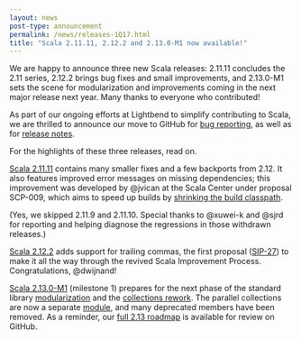 ```yaml
---
layout: news
post-type: announcement
permalink: /news/releases-1Q17.html
title: "Scala 2.11.11, 2.12.2 and 2.13.0-M1 now available!"
---
```


We are happy to announce three new Scala releases: 2.11.11 concludes the 2.11 series, 2.12.2 brings bug fixes and small improvements, and 2.13.0-M1 sets the scene for modularization and improvements coming in the next major release next year. Many thanks to everyone who contributed!

As part of our ongoing efforts at Lightbend to simplify contributing to Scala, we are thrilled to announce our move to GitHub for [bug reporting](https://github.com/scala/bug), as well as for [release notes](https://github.com/scala/scala/releases).

For the highlights of these three releases, read on.

<!-- break -->

[Scala 2.11.11](https://github.com/scala/scala/releases/tag/v2.11.11) contains many smaller fixes and a few backports from 2.12. It also features improved error messages on missing dependencies; this improvement was developed by @jvican at the Scala Center under proposal SCP-009, which aims to speed up builds by [shrinking the build classpath](https://github.com/scalacenter/classpath-shrinker).

(Yes, we skipped 2.11.9 and 2.11.10. Special thanks to @xuwei-k and @sjrd for reporting and helping diagnose the regressions in those withdrawn releases.)

[Scala 2.12.2](https://github.com/scala/scala/releases/tag/v2.12.2) adds support for trailing commas, the first proposal ([SIP-27](http://docs.scala-lang.org/sips/completed/trailing-commas.html)) to make it all the way through the revived Scala Improvement Process. Congratulations, @dwijnand!

[Scala 2.13.0-M1](https://github.com/scala/scala/releases/tag/v2.13.0-M1) (milestone 1) prepares for the next phase of the standard library [modularization](https://github.com/scala/scala-dev/issues/323) and the [collections rework](https://github.com/scala/collection-strawman). The parallel collections are now a separate [module](https://github.com/scala/scala-parallel-collections), and many deprecated members have been removed. As a reminder, our [full 2.13 roadmap](https://github.com/scala/scala-dev/issues/324) is available for review on GitHub.
